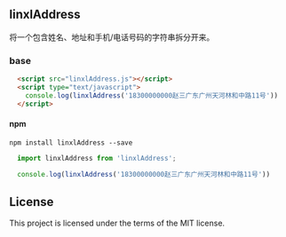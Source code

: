 ## linxlAddress

将一个包含姓名、地址和手机/电话号码的字符串拆分开来。

### base 

``` html
  <script src="linxlAddress.js"></script>
  <script type="text/javascript">
    console.log(linxlAddress('18300000000赵三广东广州天河林和中路11号'))
  </script>
```

#### npm

`npm install linxlAddress --save`

```js
  import linxlAddress from 'linxlAddress';

  console.log(linxlAddress('18300000000赵三广东广州天河林和中路11号'))
```

## License

This project is licensed under the terms of the MIT license.